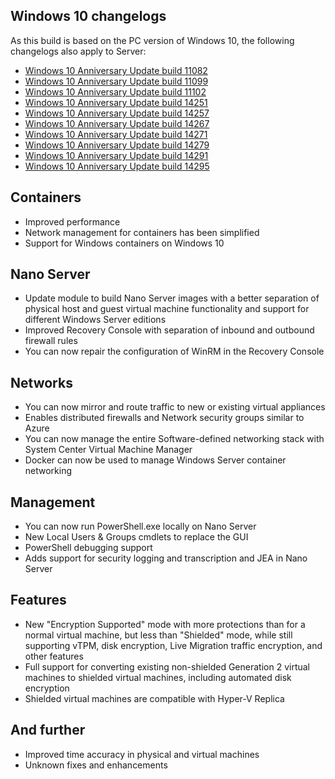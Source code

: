 ## Windows 10 changelogs
As this build is based on the PC version of Windows 10, the following changelogs also apply to Server:
- [Windows 10 Anniversary Update build 11082](https://changewindows.org/build/11082/pc)
- [Windows 10 Anniversary Update build 11099](https://changewindows.org/build/11099/pc)
- [Windows 10 Anniversary Update build 11102](https://changewindows.org/build/11102/pc)
- [Windows 10 Anniversary Update build 14251](https://changewindows.org/build/14251/pc)
- [Windows 10 Anniversary Update build 14257](https://changewindows.org/build/14257/pc)
- [Windows 10 Anniversary Update build 14267](https://changewindows.org/build/14267/pc)
- [Windows 10 Anniversary Update build 14271](https://changewindows.org/build/14271/pc)
- [Windows 10 Anniversary Update build 14279](https://changewindows.org/build/14279/pc)
- [Windows 10 Anniversary Update build 14291](https://changewindows.org/build/14291/pc)
- [Windows 10 Anniversary Update build 14295](https://changewindows.org/build/14295/pc)

## Containers
- Improved performance
- Network management for containers has been simplified
- Support for Windows containers on Windows 10

## Nano Server
- Update module to build Nano Server images with a better separation of physical host and guest virtual machine functionality and support for different Windows Server editions
- Improved Recovery Console with separation of inbound and outbound firewall rules
- You can now repair the configuration of WinRM in the Recovery Console

## Networks
- You can now mirror and route traffic to new or existing virtual appliances
- Enables distributed firewalls and Network security groups similar to Azure
- You can now manage the entire Software-defined networking stack with System Center Virtual Machine Manager
- Docker can now be used to manage Windows Server container networking

## Management
- You can now run PowerShell.exe locally on Nano Server
- New Local Users & Groups cmdlets to replace the GUI
- PowerShell debugging support
- Adds support for security logging and transcription and JEA in Nano Server

## Features
- New "Encryption Supported" mode with more protections than for a normal virtual machine, but less than "Shielded" mode, while still supporting vTPM, disk encryption, Live Migration traffic encryption, and other features
- Full support for converting existing non-shielded Generation 2 virtual machines to shielded virtual machines, including automated disk encryption
- Shielded virtual machines are compatible with Hyper-V Replica

## And further
- Improved time accuracy in physical and virtual machines
- Unknown fixes and enhancements